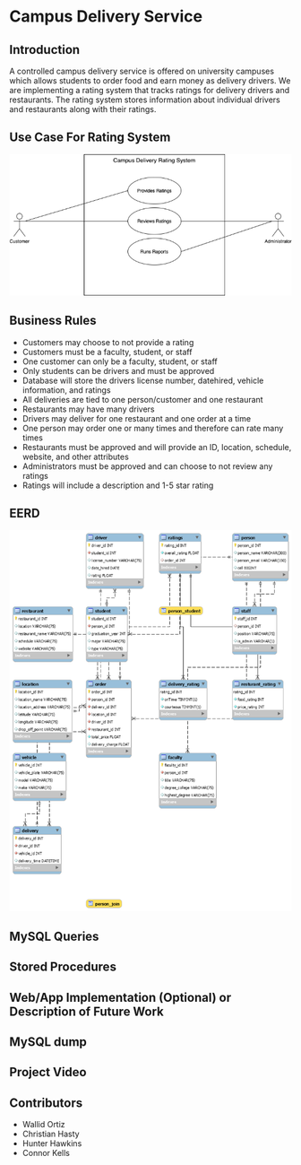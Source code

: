 # Campus Delivery Service

## Introduction
A controlled campus delivery service is offered on university campuses which allows students to order food and earn money as delivery drivers. We are implementing a rating system that tracks ratings for delivery drivers and restaurants. The rating system stores information about individual drivers and restaurants along with their ratings.

## Use Case For Rating System
![](Images/RatingSystemUseCase.png)

## Business Rules
* Customers may choose to not provide a rating 
* Customers must be a faculty, student, or staff
* One customer can only be a faculty, student, or staff
* Only students can be drivers and must be approved
* Database will store the drivers license number, datehired, vehicle information, and ratings
* All deliveries are tied to one person/customer and one restaurant
* Restaurants may have many drivers
* Drivers may deliver for one restaurant and one order at a time
* One person may order one or many times and therefore can rate many times
* Restaurants must be approved and will provide an ID, location, schedule, website, and other attributes
* Administrators must be approved and can choose to not review any ratings
* Ratings will include a description and 1-5 star rating

## EERD
![](Images/EERD.png)
## MySQL Queries

## Stored Procedures
## Web/App Implementation (Optional) or Description of Future Work
## MySQL dump
## Project Video

## Contributors
* Wallid Ortiz
* Christian Hasty
* Hunter Hawkins
* Connor Kells
